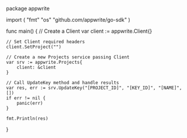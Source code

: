 package appwrite

import (
    "fmt"
    "os"
    "github.com/appwrite/go-sdk"
)

func main() {
    // Create a Client
    var client := appwrite.Client{}

    // Set Client required headers
    client.SetProject("")

    // Create a new Projects service passing Client
    var srv := appwrite.Projects{
        client: &client
    }

    // Call UpdateKey method and handle results
    var res, err := srv.UpdateKey("[PROJECT_ID]", "[KEY_ID]", "[NAME]", [])
    if err != nil {
        panic(err)
    }

    fmt.Println(res)
}